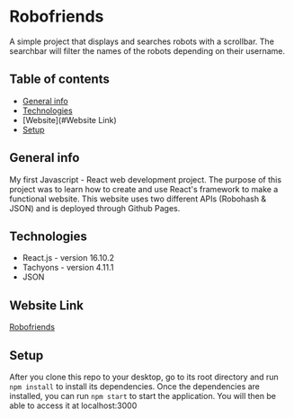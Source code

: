 # Robofriends
A simple project that displays and searches robots with a scrollbar. The searchbar will filter the names of the robots depending on their username.

## Table of contents
* [General info](#general-info)
* [Technologies](#technologies)
* [Website](#Website Link)
* [Setup](#setup)

## General info
My first Javascript - React web development project. The purpose of this project was to learn how to create and use React's framework to make a functional website. This website uses two different APIs (Robohash & JSON) and is deployed through Github Pages.

## Technologies
* React.js - version 16.10.2
* Tachyons - version 4.11.1
* JSON

## Website Link
[Robofriends](https://njjeske.github.io/robofriends/)

## Setup
After you clone this repo to your desktop, go to its root directory and run `npm install` to install its dependencies.
Once the dependencies are installed, you can run  `npm start` to start the application. You will then be able to access it at localhost:3000

